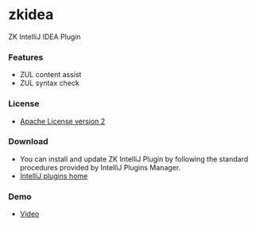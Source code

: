 # zkidea
ZK IntelliJ IDEA Plugin

### Features

 * ZUL content assist
 * ZUL syntax check

### License

 * [Apache License version 2](https://github.com/jumperchen/zkidea/blob/master/LICENSE)

### Download

 * You can install and update ZK IntelliJ Plugin by following the standard procedures provided by IntelliJ Plugins Manager.
 * [IntelliJ plugins home](https://plugins.jetbrains.com/plugin/7855)

### Demo

 * [Video](http://screencast.com/t/xjx0RyzX)
